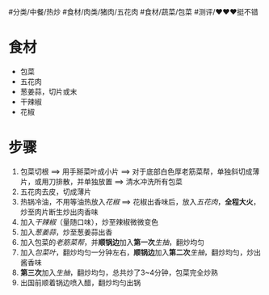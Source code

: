 #分类/中餐/热炒 #食材/肉类/猪肉/五花肉 #食材/蔬菜/包菜 #测评/❤️❤️❤️挺不错

# 食材
- 包菜
- 五花肉
- 葱姜蒜，切片或末
- 干辣椒
- 花椒

# 步骤
1. 包菜切根 ==> 用手掰菜叶成小片 ==> 对于底部白色厚老筋菜帮，单独斜切成薄片，或用刀排散，并单独放置 ==> 清水冲洗所有包菜
2. 五花肉去皮，切成薄片
3. 热锅冷油，不用等油热放入*花椒* ==> 花椒出香味后，放入*五花肉*，**全程大火**，炒至肉片断生炒出肉香味
4. 加入*干辣椒*（量随口味），炒至辣椒微微变色
5. 加入*葱姜蒜*，炒至葱姜蒜出香
6. 加入包菜的*老筋菜帮*，并**顺锅边**加入**第一次***生抽*，翻炒均匀
7. 加入*包菜叶*，翻炒均匀一分钟左右，**顺锅边**加入**第二次***生抽*，翻炒均匀，炒出酱香味
8. **第三次**加入*生抽*，翻炒均匀，总共炒了3~4分钟，包菜完全炒熟
9. 出国前顺着锅边喷入醋，翻炒均匀出锅